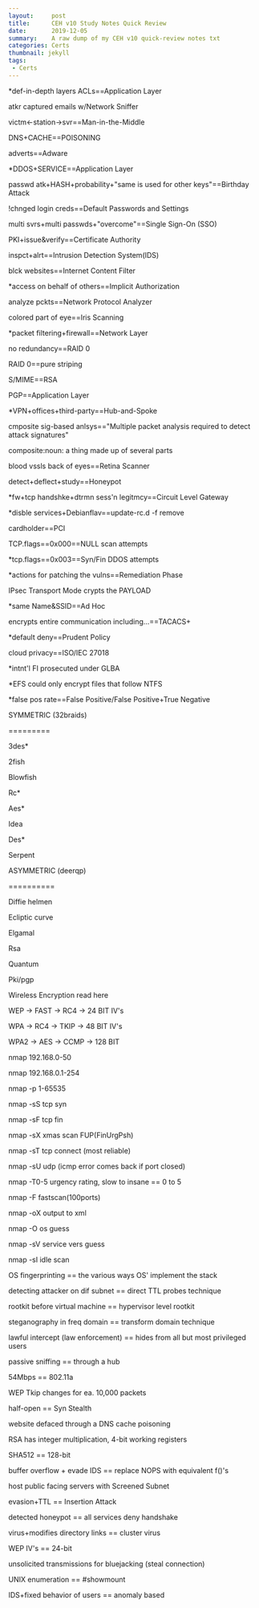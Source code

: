 ```yaml
---
layout:     post
title:      CEH v10 Study Notes Quick Review
date:       2019-12-05
summary:    A raw dump of my CEH v10 quick-review notes txt
categories: Certs
thumbnail: jekyll
tags:
 - Certs
---
```


*def-in-depth layers ACLs==Application Layer

atkr captured emails w/Network Sniffer

victm<-station->svr==Man-in-the-Middle

DNS+CACHE==POISONING

adverts==Adware

*DDOS+SERVICE==Application Layer

passwd atk+HASH+probability+"same is used for other keys"==Birthday Attack

!chnged login creds==Default Passwords and Settings

multi svrs+multi passwds+"overcome"==Single Sign-On (SSO)

PKI+issue&verify==Certificate Authority

inspct+alrt==Intrusion Detection System(IDS)

blck websites==Internet Content Filter

*access on behalf of others==Implicit Authorization

analyze pckts==Network Protocol Analyzer

colored part of eye==Iris Scanning

*packet filtering+firewall==Network Layer

no redundancy==RAID 0

RAID 0==pure striping

S/MIME==RSA

PGP==Application Layer

*VPN+offices+third-party==Hub-and-Spoke

cmposite sig-based anlsys=="Multiple packet analysis required to detect attack signatures"

composite:noun: a thing made up of several parts

blood vssls back of eyes==Retina Scanner

detect+deflect+study==Honeypot

*fw+tcp handshke+dtrmn sess'n legitmcy==Circuit Level Gateway

*disble services+Debianflav==update-rc.d -f <service> remove

cardholder==PCI

TCP.flags==0x000==NULL scan attempts

*tcp.flags==0x003==Syn/Fin DDOS attempts

*actions for patching the vulns==Remediation Phase

IPsec Transport Mode crypts the PAYLOAD

*same Name&SSID==Ad Hoc

encrypts entire communication including...==TACACS+

*default deny==Prudent Policy

cloud privacy==ISO/IEC 27018

*intnt'l FI prosecuted under GLBA

*EFS could only encrypt files that follow NTFS

*false pos rate==False Positive/False Positive+True Negative

SYMMETRIC (32braids)

=========

 3des*

 2fish

 Blowfish

 Rc*

 Aes*

 Idea

 Des*

 Serpent

ASYMMETRIC (deerqp)

==========

 Diffie helmen

 Ecliptic curve

 Elgamal

 Rsa

 Quantum

 Pki/pgp

 

 Wireless Encryption read here

 WEP -> FAST -> RC4 -> 24 BIT IV's

 WPA -> RC4 -> TKIP -> 48 BIT IV's

 WPA2 -> AES -> CCMP -> 128 BIT

 

nmap 192.168.0-50

nmap 192.168.0.1-254

nmap <ip> -p 1-65535

nmap -sS tcp syn

nmap -sF tcp fin 

nmap -sX xmas scan FUP(FinUrgPsh)

nmap -sT tcp connect (most reliable)

nmap -sU udp (icmp error comes back if port closed)

nmap -T0-5 urgency rating, slow to insane == 0 to 5

nmap -F fastscan(100ports)

nmap -oX output to xml

nmap -O os guess

nmap -sV service vers guess

nmap -sI idle scan

 

OS fingerprinting == the various ways OS' implement the stack

detecting attacker on dif subnet == direct TTL probes technique

rootkit before virtual machine == hypervisor level rootkit

steganography in freq domain == transform domain technique

lawful intercept (law enforcement) == hides from all but most privileged users

passive sniffing == through a hub

54Mbps == 802.11a

WEP Tkip changes for ea. 10,000 packets

half-open == Syn Stealth

website defaced through a DNS cache poisoning

RSA has integer multiplication, 4-bit working registers

SHA512 == 128-bit

buffer overflow + evade IDS == replace NOPS with equivalent f()'s

host public facing servers with Screened Subnet

evasion+TTL == Insertion Attack

detected honeypot == all services deny handshake

virus+modifies directory links == cluster virus

WEP IV's == 24-bit

unsolicited transmissions for bluejacking (steal connection)

UNIX enumeration == #showmount

IDS+fixed behavior of users == anomaly based

